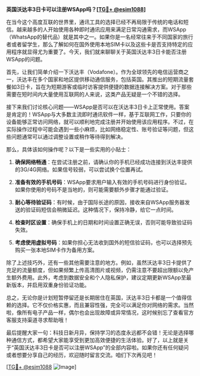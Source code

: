 **英国沃达丰3日卡可以注册WSApp吗？[[TG💪+ @esim1088](https://t.me/s/esim1088)]**

在当今这个高度互联的世界里，通讯工具的选择已经不再局限于传统的电话和短信。越来越多的人开始使用各种即时通讯应用来满足日常沟通需求，而WSApp（WhatsApp的替代品）就是其中之一。如果你是一名经常往来于不同国家的旅行者或者留学生，那么了解如何在国外使用本地SIM卡以及这些卡是否支持特定的应用程序就显得尤为重要了。今天，我们就来聊聊关于英国沃达丰3日卡能否注册WSApp的问题。

首先，让我们简单介绍一下沃达丰（Vodafone）。作为全球领先的电信运营商之一，沃达丰在多个国家和地区提供移动通信服务，包括英国。其推出的短期流量套餐如3日卡，旨在为短期游客或临时访客提供便捷的数据连接解决方案。对于那些需要在短时间内大量使用互联网的人来说，这类产品无疑是一个不错的选择。

接下来我们讨论核心问题——WSApp是否可以在沃达丰3日卡上正常使用。答案是肯定的！WSApp与大多数主流即时通讯软件一样，基于互联网工作，只要你的设备能够正常访问网络，就可以顺利地完成注册并开始使用该应用程序。不过，在实际操作过程中可能会遇到一些小麻烦，比如网络稳定性、账号验证等问题，但这些问题通常可以通过调整设置或稍作等待得到解决。

那么，具体该如何操作呢？以下是一些实用的小贴士：

1. **确保网络畅通**：在尝试注册之前，请确认你的手机已经成功连接到沃达丰提供的3G/4G网络。如果信号较弱，可以尝试换个位置再试。
   
2. **准备有效的手机号码**：WSApp要求用户输入有效的手机号码进行身份验证。如果你使用的号码不是当地的，则可能需要额外步骤才能通过验证。

3. **耐心等待验证码**：有时候，由于国际长途的原因，接收来自WSApp服务器发送的验证码短信会稍微延迟。这种情况下，保持冷静，给它一点时间。

4. **检查时区设置**：确保手机上的日期和时间设置正确无误，否则可能导致验证码失效。

5. **考虑使用虚拟号码**：如果你担心无法收到国外的短信验证码，也可以选择预先购买一张本地SIM卡作为备用方案。

除了上述技巧外，还有一些其他需要注意的地方。例如，虽然沃达丰3日卡提供了充足的流量额度，但如果频繁上传高清图片或视频，仍需注意不要超出限额以免产生额外费用。此外，考虑到数据安全和个人隐私保护，建议定期更新WSApp至最新版本，并启用双重身份验证功能。

总之，无论你是计划短暂停留还是长期居住在英国，沃达丰3日卡都是一个值得信赖的选择。它不仅价格实惠，而且兼容性强，完全可以满足你对网络的需求。当然啦，像所有电子产品一样，偶尔也会出现故障或异常情况，这时候别忘了查看官方客服支持渠道寻求帮助哦！

最后提醒大家一句：科技日新月异，保持学习的态度永远都不会错！无论是选择哪种通信方式，都希望大家能享受到更加高效便捷的生活体验。好了，以上就是关于“英国沃达丰3日卡是否可以注册WSApp”的全部内容啦。如果你还有任何疑问或者想要分享自己的经历，欢迎随时留言交流。咱们下次再见吧！

[[TG💪+ @esim1088](https://t.me/s/esim1088) ![Image](https://i.postimg.cc/4NQfJmqS/Snipaste-2025-05-13-00-14-12.png)]